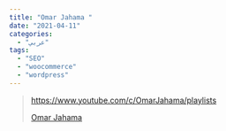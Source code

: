 ```yaml
---
title: "Omar Jahama "
date: "2021-04-11"
categories:
  - "عربي"
tags:
  - "SEO"
  - "woocommerce"
  - "wordpress"
---
```


> https://www.youtube.com/c/OmarJahama/playlists
>
> [Omar Jahama ](https://www.youtube.com/c/OmarJahama/playlists)
